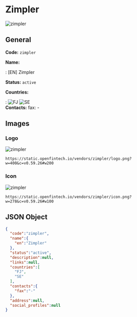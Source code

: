 
# Zimpler 
![zimpler](https://static.openfintech.io/vendors/zimpler/logo.png?w=400&c=v0.59.26#w200)  

## General 
 
**Code:** `zimpler` 
 
**Name:** 
 
:	[EN] Zimpler 
 
**Status:** `active` 
 
 
**Countries:** 
 
:	![FJ](https://cdnjs.cloudflare.com/ajax/libs/flag-icon-css/3.3.0/flags/4x3/fj.svg#w24) 	![SE](https://cdnjs.cloudflare.com/ajax/libs/flag-icon-css/3.3.0/flags/4x3/se.svg#w24)  
**Contacts:** 
fax: -
## Images 

### Logo 
 
![zimpler](https://static.openfintech.io/vendors/zimpler/logo.png?w=400&c=v0.59.26#w200)  

```
https://static.openfintech.io/vendors/zimpler/logo.png?w=400&c=v0.59.26#w200
```  

### Icon 
 
![zimpler](https://static.openfintech.io/vendors/zimpler/icon.png?w=278&c=v0.59.26#w100)  

```
https://static.openfintech.io/vendors/zimpler/icon.png?w=278&c=v0.59.26#w100
```  

## JSON Object 

```json
{
  "code":"zimpler",
  "name":{
    "en":"Zimpler"
  },
  "status":"active",
  "description":null,
  "links":null,
  "countries":[
    "FJ",
    "SE"
  ],
  "contacts":{
    "fax":"-"
  },
  "address":null,
  "social_profiles":null
}
```  
